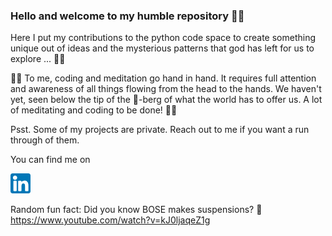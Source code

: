 ### Hello and welcome to my humble repository 🙋‍♂️

Here I put my contributions to the python code space to create something unique out of ideas 
and the mysterious patterns that god has left for us to explore ... 🕵️‍♂️

🧘‍♂️ To me, coding and meditation go hand in hand. It requires full attention and awareness of all things flowing from the head to the hands.
We haven't yet, seen below the tip of the 🧊-berg of what the world has to offer us. A lot of meditating and coding to be done! 👨‍💻

Psst. Some of my projects are private. Reach out to me if you want a run through of them.

<!-- Actual text -->

You can find me on  
  
[![LinkedIn][2.2]][2]

Random fun fact: Did you know BOSE makes suspensions?  🚗  https://www.youtube.com/watch?v=kJ0ljaqeZ1g

<!-- Icons -->

[2.2]: https://github.com/gaurav-95/gaurav-95/blob/main/linkedin.png

<!-- Links to your social media accounts -->

[2]: https://www.linkedin.com/in/gauravhazra1995/

<!--
**gaurav-95/gaurav-95** is a ✨ _special_ ✨ repository because its `README.md` (this file) appears on your GitHub profile.

Here are some ideas to get you started:

- 🔭 I’m currently working on ...
- 🌱 I’m currently learning ...
- 👯 I’m looking to collaborate on ...
- 🤔 I’m looking for help with ...
- 💬 Ask me about ...
- 📫 How to reach me: ...
- 😄 Pronouns: ...
- ⚡ Fun fact: ...

![Gaurav's GitHub stats](https://github-readme-stats.vercel.app/api?username=gaurav-95&show_icons=true&theme=radical)
-->
